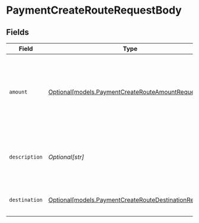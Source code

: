 # PaymentCreateRouteRequestBody


## Fields

| Field                                                                                                      | Type                                                                                                       | Required                                                                                                   | Description                                                                                                | Example                                                                                                    |
| ---------------------------------------------------------------------------------------------------------- | ---------------------------------------------------------------------------------------------------------- | ---------------------------------------------------------------------------------------------------------- | ---------------------------------------------------------------------------------------------------------- | ---------------------------------------------------------------------------------------------------------- |
| `amount`                                                                                                   | [Optional[models.PaymentCreateRouteAmountRequest]](../models/paymentcreaterouteamountrequest.md)           | :heavy_minus_sign:                                                                                         | The amount of the route.<br/>That amount that will be routed to the specified destination.                 |                                                                                                            |
| `description`                                                                                              | *Optional[str]*                                                                                            | :heavy_minus_sign:                                                                                         | The description of the route. This description is shown in the reports.                                    | Payment for Order #12345                                                                                   |
| `destination`                                                                                              | [Optional[models.PaymentCreateRouteDestinationRequest]](../models/paymentcreateroutedestinationrequest.md) | :heavy_minus_sign:                                                                                         | The destination of the route.                                                                              |                                                                                                            |